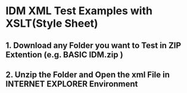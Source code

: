 # IDM XML Test Examples with XSLT(Style Sheet)

## 1. Download any Folder you want to Test in ZIP Extention (e.g. BASIC IDM.zip )
## 2. Unzip the Folder and Open the xml File in INTERNET EXPLORER Environment
